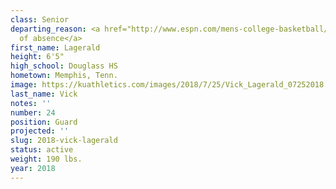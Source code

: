 ```yaml
---
class: Senior
departing_reason: <a href="http://www.espn.com/mens-college-basketball/story/_/id/26230048/vick-leave-absence-return-ku">Leave
  of absence</a>
first_name: Lagerald
height: 6'5"
high_school: Douglass HS
hometown: Memphis, Tenn.
image: https://kuathletics.com/images/2018/7/25/Vick_Lagerald_07252018.jpg?width=182&height=250&mode=crop&anchor=topcenter
last_name: Vick
notes: ''
number: 24
position: Guard
projected: ''
slug: 2018-vick-lagerald
status: active
weight: 190 lbs.
year: 2018
---
```

